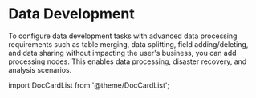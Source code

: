 # Data Development

To configure data development tasks with advanced data processing requirements such as table merging, data splitting, field adding/deleting, and data sharing without impacting the user's business, you can add processing nodes. This enables data processing, disaster recovery, and analysis scenarios.

import DocCardList from '@theme/DocCardList';

<DocCardList />